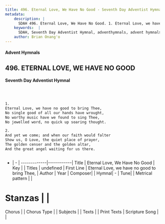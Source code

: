 ```yaml
---
title: 496. Eternal Love, We Have No Good - Seventh Day Adventist Hymnal
metadata:
    description: |
      SDAH 496. Eternal Love, We Have No Good. 1. Eternal Love, we have no good to bring Thee, No single good of all our hands have wrought, No worthy music have we found to sing Thee, No jewelled word, no quick up soaring thought.
    keywords:  |
      SDAH, Seventh Day Adventist Hymnal, adventhymnals, advent hymnals, Eternal Love, We Have No Good, Eternal Love, we have no good to bring Thee, 
    author: Brian Onang'o
---
```


#### Advent Hymnals
## 496. ETERNAL LOVE, WE HAVE NO GOOD
#### Seventh Day Adventist Hymnal

```txt



1.
Eternal Love, we have no good to bring Thee,
No single good of all our hands have wrought,
No worthy music have we found to sing Thee,
No jewelled word, no quick up soaring thought.

2.
And yet we come; and when our faith would falter
Show us, O Love, the quiet place of prayer,
The golden censer and the golden altar,
And the great angel waiting for us there.



```

- |   -  |
-------------|------------|
Title | Eternal Love, We Have No Good |
Key |  |
Titles | undefined |
First Line | Eternal Love, we have no good to bring Thee, |
Author | 
Year | 
Composer|  |
Hymnal|  - |
Tune|  |
Metrical pattern | |
# Stanzas |  |
Chorus |  |
Chorus Type |  |
Subjects |  |
Texts |  |
Print Texts | 
Scripture Song |  |
  
